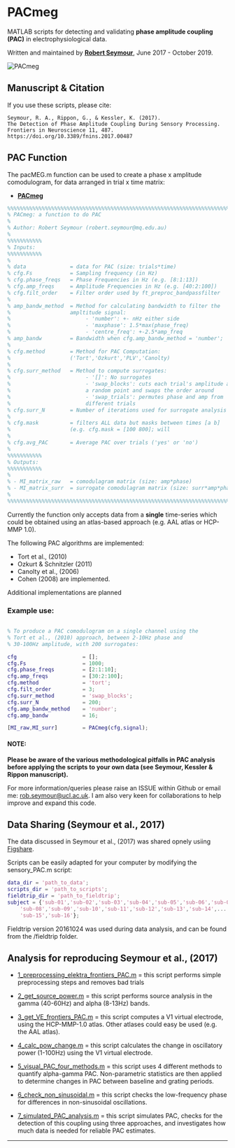 # PACmeg

MATLAB scripts for detecting and validating **phase amplitude coupling (PAC)** in electrophysiological data.

Written and maintained by **[Robert Seymour](http://neurofractal.github.io)**, June 2017 - October 2019.

![PACmeg](https://github.com/neurofractal/PACmeg/blob/master/figures_and_results/PAC_figure4-1.jpg)

## Manuscript & Citation

If you use these scripts, please cite:

```
Seymour, R. A., Rippon, G., & Kessler, K. (2017). 
The Detection of Phase Amplitude Coupling During Sensory Processing. 
Frontiers in Neuroscience 11, 487. 
https://doi.org/10.3389/fnins.2017.00487
```

## PAC Function

The pacMEG.m function can be used to create a phase x amplitude comodulogram, for data arranged in trial x time matrix:

* **[PACmeg](https://github.com/neurofractal/PACmeg/blob/master/functions/PACmeg.m)**

```matlab
%%%%%%%%%%%%%%%%%%%%%%%%%%%%%%%%%%%%%%%%%%%%%%%%%%%%%%%%%%%%%%%%%%%%%%%%%%%%%%%%%%%
% PACmeg: a function to do PAC
%
% Author: Robert Seymour (robert.seymour@mq.edu.au)
%
%%%%%%%%%%%
% Inputs:
%%%%%%%%%%%
%
% data              = data for PAC (size: trials*time)
% cfg.Fs            = Sampling frequency (in Hz)
% cfg.phase_freqs   = Phase Frequencies in Hz (e.g. [8:1:13])
% cfg.amp_freqs     = Amplitude Frequencies in Hz (e.g. [40:2:100])
% cfg.filt_order    = Filter order used by ft_preproc_bandpassfilter
%
% amp_bandw_method  = Method for calculating bandwidth to filter the 
%                   ampltitude signal:
%                        - 'number': +- nHz either side
%                        - 'maxphase': 1.5*max(phase_freq)
%                        - 'centre_freq': +-2.5*amp_freq
% amp_bandw         = Bandwidth when cfg.amp_bandw_method = 'number'; 
%
% cfg.method        = Method for PAC Computation:
%                   ('Tort','Ozkurt','PLV','Canolty)
%
% cfg.surr_method   = Method to compute surrogates:
%                        - '[]': No surrogates
%                        - 'swap_blocks': cuts each trial's amplitude at 
%                        a random point and swaps the order around
%                        - 'swap_trials': permutes phase and amp from
%                        different trials
% cfg.surr_N        = Number of iterations used for surrogate analysis
%
% cfg.mask          = filters ALL data but masks between times [a b]
%                   (e.g. cfg.mask = [100 800]; will 
%
% cfg.avg_PAC       = Average PAC over trials ('yes' or 'no')
%
%%%%%%%%%%%
% Outputs:
%%%%%%%%%%%
%
% - MI_matrix_raw   = comodulagram matrix (size: amp*phase)
% - MI_matrix_surr  = surrogate comodulagram matrix (size: surr*amp*phase)
%
%%%%%%%%%%%%%%%%%%%%%%%%%%%%%%%%%%%%%%%%%%%%%%%%%%%%%%%%%%%%%%%%%%%%%%%%%%%%%%%%%%%
```

Currently the function only accepts data from a **single** time-series which could be obtained using an atlas-based approach (e.g. AAL atlas or HCP-MMP 1.0).

The following PAC algorithms are implemented:
- Tort et al., (2010)
- Ozkurt & Schnitzler (2011)
- Canolty et al., (2006)
- Cohen (2008) are implemented. 

Additional implementations are planned

### Example use:

```matlab

% To produce a PAC comodulogram on a single channel using the 
% Tort et al., (2010) approach, between 2-10Hz phase and 
% 30-100Hz amplitude, with 200 surrogates:

cfg                     = [];
cfg.Fs                  = 1000;
cfg.phase_freqs         = [2:1:10];
cfg.amp_freqs           = [30:2:100];
cfg.method              = 'tort';
cfg.filt_order          = 3;
cfg.surr_method         = 'swap_blocks';
cfg.surr_N              = 200;
cfg.amp_bandw_method    = 'number';
cfg.amp_bandw           = 16;

[MI_raw,MI_surr]        = PACmeg(cfg,signal);
```

#### NOTE:

**Please be aware of the various methodological pitfalls in PAC analysis before applying the scripts to your own data (see Seymour, Kessler & Rippon manuscript).**


For more information/queries please raise an ISSUE within Github or email me: rob.seymour@ucl.ac.uk. I am also very keen for collaborations to help improve and expand this code.

## Data Sharing (Seymour et al., 2017)

The data discussed in Seymour et al., (2017) was shared opnely usiing [Figshare](https://figshare.com/collections/The_Detection_of_Phase_Amplitude_Coupling_During_Sensory_Processing/3819106).

Scripts can be easily adapted for your computer by modifying the sensory_PAC.m script:

```matlab
data_dir = 'path_to_data';
scripts_dir = 'path_to_scripts';
fieldtrip_dir = 'path_to_fieldtrip';
subject = {'sub-01','sub-02','sub-03','sub-04','sub-05','sub-06','sub-07',...
    'sub-08','sub-09','sub-10','sub-11','sub-12','sub-13','sub-14',...
    'sub-15','sub-16'};
```

Fieldtrip version 20161024 was used during data analysis, and can be found from the /fieldtrip folder.

## Analysis for reproducing Seymour et al., (2017)

* [1_preprocessing_elektra_frontiers_PAC.m](https://github.com/neurofractal/PACmeg/blob/master/1_preprocessing_elektra_frontiers_PAC.m) = this script performs simple preprocessing steps and removes bad trials

* [2_get_source_power.m](https://github.com/neurofractal/PACmeg/blob/master/2_get_source_power.m) = this script performs source analysis in the gamma (40-60Hz) and alpha (8-13Hz) bands.

* [3_get_VE_frontiers_PAC.m](https://github.com/neurofractal/PACmeg/blob/master/3_get_VE_frontiers_PAC.m) = this script computes a V1 virtual electrode, using the HCP-MMP-1.0 atlas. Other atlases could easy be used (e.g. the AAL atlas).

* [4_calc_pow_change.m](https://github.com/neurofractal/PACmeg/blob/master/4_calc_pow_change.m) = this script calculates the change in oscillatory power (1-100Hz) using the V1 virtual electrode.

* [5_visual_PAC_four_methods.m](https://github.com/neurofractal/PACmeg/blob/master/5_visual_PAC_four_methods.m) = this script uses 4 different methods to quantify alpha-gamma PAC. Non-parametric statistics are then applied to determine changes in PAC between baseline and grating periods.

* [6_check_non_sinusoidal.m](https://github.com/neurofractal/PACmeg/blob/master/6_check_non_sinusoidal.m) = this script checks the low-frequency phase for differences in non-sinusoidal oscillations.

* [7_simulated_PAC_analysis.m](https://github.com/neurofractal/PACmeg/blob/master/7_simulated_PAC_analysis.m) = this script simulates PAC, checks for the detection of this coupling using three approaches, and investigates how much data is needed for reliable PAC estimates.

---


